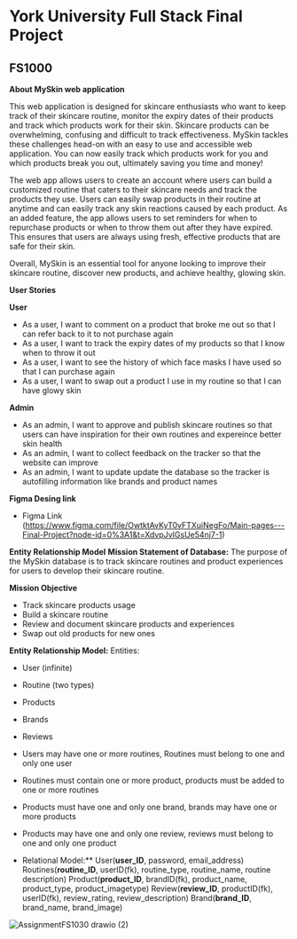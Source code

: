# York University Full Stack Final Project
## FS1000

**About MySkin web application**

This web application is designed for skincare enthusiasts who want to keep track of their skincare routine, monitor the expiry dates of their products and track which products work for their skin. Skincare products can be overwhelming, confusing and difficult to track effectiveness. MySkin tackles these challenges head-on with an easy to use and accessible web application. You can now easily track which products work for you and which products break you out, ultimately saving you time and money!

The web app allows users to create an account where users can build a customized routine that caters to their skincare needs and track the products they use. Users can easily swap products in their routine at anytime and can easily track any skin reactions caused by each product. As an added feature, the app allows users to set reminders for when to repurchase products or when to throw them out after they have expired. This ensures that users are always using fresh, effective products that are safe for their skin.

Overall, MySkin is an essential tool for anyone looking to improve their skincare routine, discover new products, and achieve healthy, glowing skin.

**User Stories**

**User**
* As a user, I want to comment on a product that broke me out so that I can refer back to it to not purchase again
* As a user, I want to track the expiry dates of my products so that I know when to throw it out
* As a user, I want to see the history of which face masks I have used so that I can purchase again
* As a user, I want to swap out a product I use in my routine so that I can have glowy skin

**Admin**
* As an admin, I want to approve and publish skincare routines so that users can have inspiration for their own routines and expereince better skin health
* As an admin, I want to collect feedback on the tracker so that the website can improve
* As an admin, I want to update update the database so the tracker is autofilling information like brands and product names

**Figma Desing link**

* Figma Link (https://www.figma.com/file/OwtktAvKyT0vFTXuiNegFo/Main-pages---Final-Project?node-id=0%3A1&t=XdvpJvIGsUe54nj7-1)

**Entity Relationship Model**
**Mission Statement of Database:**
The purpose of the MySkin database is to track skincare routines and product experiences for users to develop their skincare routine.

**Mission Objective**
* Track skincare products usage
* Build a skincare routine
* Review and document skincare products and experiences
* Swap out old products for new ones

**Entity Relationship Model:**
Entities:
* User (infinite)
* Routine (two types)
* Products
* Brands
* Reviews

* Users may have one or more routines, Routines must belong to one and only one user
* Routines must contain one or more product, products must be added to one or more routines
* Products must have one and only one brand, brands may have one or more products
* Products may have one and only one review, reviews must belong to one and only one product

* Relational Model:**
User(**user_ID**, password, email_address)
Routines(**routine_ID**, userID(fk), routine_type, routine_name, routine description)
Product(**product_ID**, brandID(fk), product_name, product_type, product_imagetype)
Review(**review_ID**, productID(fk), userID(fk), review_rating, review_description)
Brand(**brand_ID**, brand_name, brand_image)


![AssignmentFS1030 drawio (2)](https://user-images.githubusercontent.com/122646965/226135435-0bb9f5a2-03ab-49db-bb16-ce3ac092504e.png)
